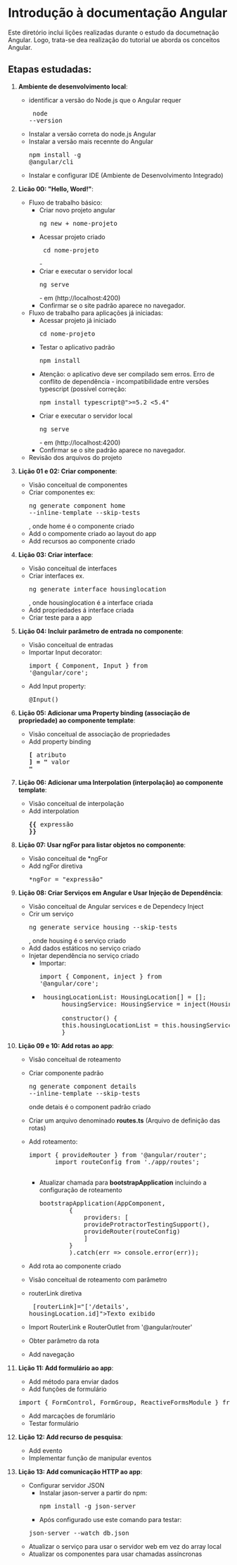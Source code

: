 # Introdução à documentação Angular

Este diretório inclui lições realizadas durante o estudo da documetnação Angular. Logo, trata-se dea realização do tutorial ue aborda os conceitos Angular.

## Etapas estudadas:

1. **Ambiente de desenvolvimento local**:
    * identificar a versão do Node.js que o Angular requer <pre> node --version </pre>
    * Instalar a versão correta do node.js Angular
    * Instalar a versão mais recennte do Angular <pre>npm install -g @angular/cli</pre>
    * Instalar e configurar IDE (Ambiente de Desenvolvimento Integrado)


2. **Licão 00: "Hello, Word!"**:
    * Fluxo de trabalho básico:
        * Criar novo projeto angular <pre>ng new + nome-projeto</pre> 
        * Acessar projeto criado <pre> cd nome-projeto</pre> -
        * Criar e executar o servidor local  <pre>ng serve</pre>  - em (http://localhost:4200)
        * Confirmar se o site padrão aparece no navegador.
    * Fluxo de trabalho para aplicações já iniciadas:
        * Acessar projeto já iniciado <pre>cd nome-projeto</pre>
        * Testar o aplicativo padrão <pre>npm install</pre>
        - Atenção: o aplicativo deve ser compilado sem erros. 
            Erro de conflito de dependência - incompatibilidade entre versões typescript (possível correção: <pre>npm install typescript@">=5.2 <5.4"</pre>
        * Criar e executar o servidor local  <pre>ng serve</pre>  - em (http://localhost:4200)
        * Confirmar se o site padrão aparece no navegador.
    * Revisão dos arquivos do projeto

3. **Lição 01 e 02: Criar componente**:
    * Visão conceitual de componentes
    * Criar componentes  ex: <pre>ng generate component home --inline-template --skip-tests</pre>, onde home é o componente criado
    * Add o compomente  criado ao layout do app
    * Add recursos ao componente criado

4. **Lição 03: Criar interface**:
    * Visão conceitual de interfaces
    * Criar interfaces ex. <pre>ng generate interface housinglocation </pre> , onde  housinglocation é a interface criada
    * Add propriedades á interface criada
    * Criar teste para a app

5. **Lição 04: Incluir parâmetro de entrada no componente**:
    * Visão conceitual de entradas
    * Importar Input decorator: <pre>import { Component, Input } from '@angular/core';</pre>
    * Add Input property: <pre>@Input() </pre>

6. **Lição 05: Adicionar uma Property binding (associação de propriedade) ao componente template**:
    * Visão conceitual de associação de propriedades
    * Add property binding <pre>**[** atributo **]** **=** **"** valor **"**</pre> 

7. **Lição 06: Adicionar uma Interpolation (interpolação) ao componente template**:
    * Visão conceitual de interpolação
    * Add interpolation <pre>**{{** expressão **}}**</pre> 

8. **Lição 07: Usar ngFor para listar objetos no componente**:
    * Visão conceitual de *ngFor
    * Add ngFor diretiva <pre>*ngFor = "expressão"</pre>  

9. **Lição 08: Criar Serviços em Angular e Usar Injeção de Dependência**:
    * Visão conceitual de Angular services e de Dependecy Inject
    * Crir um serviço <pre>ng generate service housing --skip-tests</pre>, onde housing é o serviço criado
    * Add dados estáticos no serviço criado
    * Injetar dependência no serviço criado 
        * Importar: <pre>import { Component, inject } from '@angular/core';</pre>  
        * <pre> housingLocationList: HousingLocation[] = [];
                housingService: HousingService = inject(HousingService);

                constructor() {
                this.housingLocationList = this.housingService.getAllHousingLocations();
                }               
      </pre>

10. **Lição 09 e 10: Add rotas ao app**:
    * Visão conceitual de roteamento
    * Criar componente padrão  <pre>ng generate component details --inline-template --skip-tests</pre> onde detais é o component padrão criado
    * Criar um arquivo denominado **routes.ts** (Arquivo de definição das rotas)
    * Add roteamento:
        <pre>import { provideRouter } from '@angular/router';
             import routeConfig from './app/routes';
        </pre> 
    
      * Atualizar chamada para **bootstrapApplication** incluindo a configuração de roteamento
        <pre>bootstrapApplication(AppComponent,
                {
                    providers: [
                    provideProtractorTestingSupport(),
                    provideRouter(routeConfig)
                    ]
                }
                ).catch(err => console.error(err));
        </pre>
    * Add rota ao componente criado
    * Visão conceitual de roteamento com parâmetro
    * routerLink diretiva <pre> <a>[routerLink]="['/details', housingLocation.id]">Texto exibido </a></pre>
    * Import RouterLink e RouterOutlet from '@angular/router'
    * Obter parâmetro da rota
    * Add navegação 

11. **Lição 11: Add formulário ao app**:
    * Add método para enviar dados
    * Add funções de formulário
    <pre>import { FormControl, FormGroup, ReactiveFormsModule } from '@angular/forms';</pre>
    * Add marcações de forumlário
    * Testar formulário

12. **Lição 12: Add recurso de pesquisa**:
    * Add evento
    * Implementar função de manipular eventos
    
13. **Lição 13: Add comunicação HTTP  ao app**:
    * Configurar servidor JSON
        * Instalar jason-server a partir do npm:  
            <pre>npm install -g json-server</pre> 
        * Após configurado use este comando para testar:
        <pre>json-server --watch db.json</pre>
    * Atualizar o serviço para usar o servidor web em vez do array local
    * Atualizar os componentes para usar chamadas assíncronas 



